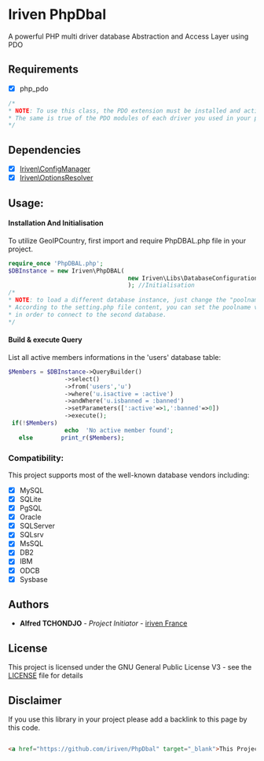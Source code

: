 # Iriven PhpDbal

A powerful PHP multi driver database Abstraction and Access Layer using PDO


## Requirements

- [x] php_pdo

```php
/*
* NOTE: To use this class, the PDO extension must be installed and active on your web server.
* The same is true of the PDO modules of each driver you used in your project (eg pdo_mysql for MySQL)
*/
```
## Dependencies

- [x] [Iriven\ConfigManager](https://github.com/iriven/ConfigManager)
- [x] [Iriven\OptionsResolver](https://github.com/iriven/PhpOptionsResolver)

## Usage:

#### Installation And Initialisation

To utilize GeoIPCountry, first import and require PhpDBAL.php file in your project.

```php
require_once 'PhpDBAL.php';
$DBInstance = new Iriven\PhpDBAL(
                                  new Iriven\Libs\DatabaseConfiguration($PoolName='default')
                                  ); //Initialisation
/* 
* NOTE: to load a different database instance, just change the "poolname" value. 
* According to the setting.php file content, you can set the poolname value to "project2",
* in order to connect to the second database.
*/
```
#### Build & execute Query
List all active members informations in the 'users' database table:
```php
$Members = $DBInstance->QueryBuilder()
                ->select()
                ->from('users','u')
                ->where('u.isactive = :active')
                ->andWhere('u.isbanned = :banned')
                ->setParameters([':active'=>1,':banned'=>0])
                ->execute();
 if(!$Members)
                echo  'No active member found';
   else        print_r($Members);
```

### Compatibility:
This project supports most of the well-known database vendors including:
- [x] MySQL
- [x] SQLite
- [x] PgSQL
- [x] Oracle
- [x] SQLServer
- [x] SQLsrv
- [x] MsSQL
- [x] DB2
- [x] IBM
- [x] ODCB
- [x] Sysbase

## Authors

* **Alfred TCHONDJO** - *Project Initiator* - [iriven France](https://www.facebook.com/Tchalf)

## License

This project is licensed under the GNU General Public License V3 - see the [LICENSE](LICENSE) file for details

## Disclaimer

If you use this library in your project please add a backlink to this page by this code.

```html

<a href="https://github.com/iriven/PhpDbal" target="_blank">This Project Uses Alfred's TCHONDJO  PHPDbal Library.</a>
```
